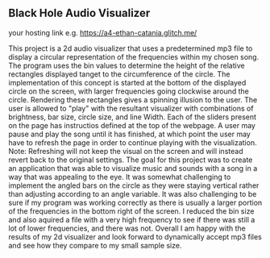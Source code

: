 ## Black Hole Audio Visualizer

your hosting link e.g. https://a4-ethan-catania.glitch.me/

This project is a 2d audio visualizer that uses a predetermined mp3 file to display a circular representation of the frequencies within my chosen song. The program uses the bin values to determine the height of the relative rectangles displayed tanget to the circumference of the circle. The implementation of this concept is started at the bottom of the displayed circle on the screen, with larger frequencies going clockwise around the circle. Rendering these rectangles gives a spinning illusion to the user. The user is allowed to "play" with the resultant visualizer with combinations of brightness, bar size, circle size, and line Width. Each of the sliders present on the page has instructios defined at the top of the webpage. A user may pause and play the song until it has finished, at which point the user may have to refresh the page in order to continue playing with the visualization. Note: Refreshing will not keep the visual on the screen and will instead revert back to the original settings. The goal for this project was to create an application that was able to visualize music and sounds with a song in a way that was appealing to the eye. It was somewhat challenging to implement the angled bars on the circle as they were staying vertical rather than adjusting according to an angle variable. It was also challenging to be sure if my program was working correctly as there is usually a larger portion of the frequencies in the bottom right of the screen. I reduced the bin size and also aquired a file with a very high frequency to see if there was still a lot of lower frequencies, and there was not. Overall I am happy with the results of my 2d visualizer and look forward to dynamically accept mp3 files and see how they compare to my small sample size. 
